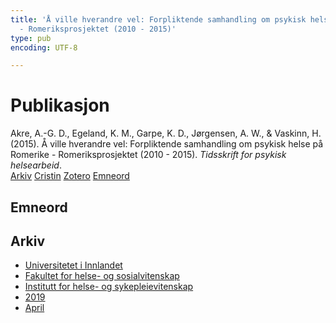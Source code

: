 ```yaml
---
title: 'Å ville hverandre vel: Forpliktende samhandling om psykisk helse på Romerike
  - Romeriksprosjektet (2010 - 2015)'
type: pub
encoding: UTF-8

---
```

<h1>Publikasjon</h1>
<article id="csl-bib-container-K3MH9TLN" class="csl-bib-container">
  <div class="csl-bib-body"> <div class="csl-entry">Akre, A.-G. D., Egeland, K. M., Garpe, K. D., Jørgensen, A. W., &#38; Vaskinn, H. (2015). Å ville hverandre vel: Forpliktende samhandling om psykisk helse på Romerike - Romeriksprosjektet (2010 - 2015). <i>Tidsskrift for psykisk helsearbeid</i>.</div> </div>
  <div class="csl-bib-buttons">
    <a href="#taxonomy-article-K3MH9TLN" alt="archive" class="csl-bib-button">Arkiv</a>
    <a href="https://app.cristin.no/results/show.jsf?id=1690047" alt="Cristin" class="csl-bib-button">Cristin</a>
    <a href="http://zotero.org/groups/5881554/items/K3MH9TLN" alt="Zotero" class="csl-bib-button">Zotero</a>
    <a href="#keywords-article-K3MH9TLN" alt="keywords" class="csl-bib-button">Emneord</a>
  </div>
  <div id="csl-bib-meta-container-K3MH9TLN"></div>
</article>
<div id="csl-bib-meta-K3MH9TLN" class="csl-bib-meta">
  <article id="keywords-article-K3MH9TLN" class="keywords-article">
    <h1>Emneord</h1>
    
  </article>
  <article id="taxonomy-article-K3MH9TLN" class="taxonomy-article">
    <h1>Arkiv</h1>
    <ul>
      <li><a href="{{< params subfolder >}}nn/archive/?key=3DCRN523">Universitetet i Innlandet</a></li>
      <li><a href="{{< params subfolder >}}nn/archive/?key=IDKFS3MX">Fakultet for helse- og sosialvitenskap</a></li>
      <li><a href="{{< params subfolder >}}nn/archive/?key=GTV4ECMZ">Institutt for helse- og sykepleievitenskap</a></li>
      <li><a href="{{< params subfolder >}}nn/archive/?key=E7THIEEM">2019</a></li>
      <li><a href="{{< params subfolder >}}nn/archive/?key=X87PZ3PP">April</a></li>
    </ul>
  </article>
</div>
